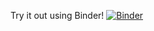 Try it out using Binder! [![Binder](https://mybinder.org/badge_logo.svg)](https://mybinder.org/v2/gh/brendan0powers/hwlab/master?urlpath=lab)
